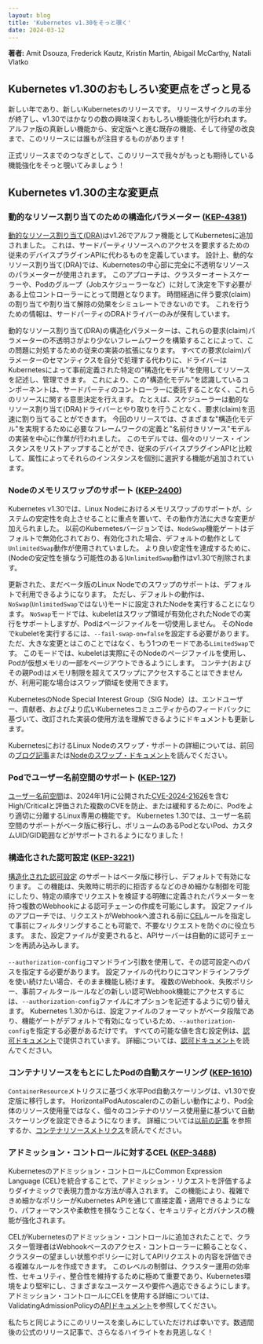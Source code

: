 ```yaml
---
layout: blog
title: 'Kubernetes v1.30をそっと覗く'
date: 2024-03-12
---
```


**著者:** Amit Dsouza, Frederick Kautz, Kristin Martin, Abigail McCarthy, Natali Vlatko

## Kubernetes v1.30のおもしろい変更点をざっと見る

新しい年であり、新しいKubernetesのリリースです。
リリースサイクルの半分が終了し、v1.30ではかなりの数の興味深くおもしろい機能強化が行われます。
アルファ版の真新しい機能から、安定版へと進む既存の機能、そして待望の改良まで、このリリースには誰もが注目するものがあります！

正式リリースまでのつなぎとして、このリリースで我々がもっとも期待している機能強化をそっと覗いてみましょう！

## Kubernetes v1.30の主な変更点

### 動的なリソース割り当てのための構造化パラメーター ([KEP-4381](https://kep.k8s.io/4381))

[動的なリソース割り当て(DRA)](/docs/concepts/scheduling-eviction/dynamic-resource-allocation/)はv1.26でアルファ機能としてKubernetesに追加されました。
これは、サードパーティリソースへのアクセスを要求するための従来のデバイスプラグインAPIに代わるものを定義しています。
設計上、動的なリソース割り当て(DRA)では、Kubernetesの中心部に完全に不透明なリソースのパラメーターが使用されます。
このアプローチは、クラスターオートスケーラーや、Podのグループ（Jobスケジューラーなど）に対して決定を下す必要がある上位コントローラーにとって問題となります。
時間経過に伴う要求(claim)の割り当てや割り当て解除の効果をシミュレートできないのです。
これを行うための情報は、サードパーティのDRAドライバーのみが保有しています。

動的なリソース割り当て(DRA)の構造化パラメーターは、これらの要求(claim)パラメーターの不透明さがより少ないフレームワークを構築することによって、この問題に対処するための従来の実装の拡張になります。
すべての要求(claim)パラメーターのセマンティクスを自分で処理する代わりに、ドライバーはKubernetesによって事前定義された特定の"構造化モデル"を使用してリソースを記述し、管理できます。
これにより、この"構造化モデル"を認識しているコンポーネントは、サードパーティのコントローラーに委託することなく、これらのリソースに関する意思決定を行えます。
たとえば、スケジューラーは動的なリソース割り当て(DRA)ドライバーとやり取りを行うことなく、要求(claim)を迅速に割り当てることができます。
今回のリリースでは、さまざまな"構造化モデル"を実現するために必要なフレームワークの定義と"名前付きリソース"モデルの実装を中心に作業が行われました。
このモデルでは、個々のリソース・インスタンスをリストアップすることができ、従来のデバイスプラグインAPIと比較して、属性によってそれらのインスタンスを個別に選択する機能が追加されています。

### Nodeのメモリスワップのサポート ([KEP-2400](https://kep.k8s.io/2400))

Kubernetes v1.30では、Linux Nodeにおけるメモリスワップのサポートが、システムの安定性を向上させることに重点を置いて、その動作方法に大きな変更が加えられました。
以前のKubernetesバージョンでは、`NodeSwap`機能ゲートはデフォルトで無効化されており、有効化された場合、デフォルトの動作として`UnlimitedSwap`動作が使用されていました。
より良い安定性を達成するために、(Nodeの安定性を損なう可能性のある)`UnlimitedSwap`動作はv1.30で削除されます。

更新された、まだベータ版のLinux Nodeでのスワップのサポートは、デフォルトで利用できるようになります。
ただし、デフォルトの動作は、`NoSwap`(`UnlimitedSwap`ではない)モードに設定されたNodeを実行することになります。
`NoSwap`モードでは、kubeletはスワップ領域が有効化されたNodeでの実行をサポートしますが、Podはページファイルを一切使用しません。
そのNodeでkubeletを実行するには、`--fail-swap-on=false`を設定する必要があります。
ただ、大きな変更とはこのことではなく、もう1つのモードである`LimitedSwap`です。
このモードでは、kubeletは実際にそのNodeのページファイルを使用し、Podが仮想メモリの一部をページアウトできるようにします。
コンテナ(およびその親Pod)はメモリ制限を超えてスワップにアクセスすることはできませんが、利用可能な場合はスワップ領域を使用できます。

KubernetesのNode Special Interest Group（SIG Node）は、エンドユーザー、貢献者、およびより広いKubernetesコミュニティからのフィードバックに基づいて、改訂された実装の使用方法を理解できるようにドキュメントも更新します。

KubernetesにおけるLinux Nodeのスワップ・サポートの詳細については、前回の[ブログ記事](/blog/2023/08/24/swap-linux-beta/)または[Nodeのスワップ・ドキュメント](/ja/docs/concepts/architecture/nodes/#swap-memory)を読んでください。

### Podでユーザー名前空間のサポート ([KEP-127](https://kep.k8s.io/127))

[ユーザー名前空間](/docs/concepts/workloads/pods/user-namespaces)は、2024年1月に公開された[CVE-2024-21626](https://github.com/opencontainers/runc/security/advisories/GHSA-xr7r-f8xq-vfvv)を含むHigh/Criticalと評価された複数のCVEを防止、または緩和するために、Podをより適切に分離するLinux専用の機能です。
Kubernetes 1.30では、ユーザー名前空間のサポートがベータ版に移行し、ボリュームのあるPodとないPod、カスタムUID/GID範囲などがサポートされるようになりました！

### 構造化された認可設定 ([KEP-3221](https://kep.k8s.io/3221))

[構造化された認可設定](/docs/reference/access-authn-authz/authorization/#configuring-the-api-server-using-an-authorization-config-file) のサポートはベータ版に移行し、デフォルトで有効になります。
この機能は、失敗時に明示的に拒否するなどのきめ細かな制御を可能にしたり、特定の順序でリクエストを検証する明確に定義されたパラメーターを持つ複数のWebhookによる認可チェーンの作成を可能にします。
設定ファイルのアプローチでは、リクエストがWebhookへ渡される前に[CEL](/docs/reference/using-api/cel/)ルールを指定して事前にフィルタリングすることも可能で、不要なリクエストを防ぐのに役立ちます。
また、設定ファイルが変更されると、APIサーバーは自動的に認可チェーンを再読み込みします。

`--authorization-config`コマンドライン引数を使用して、その認可設定へのパスを指定する必要があります。
設定ファイルの代わりにコマンドラインフラグを使い続けたい場合、そのまま機能し続けます。
複数のWebhook、失敗ポリシー、事前フィルタールールなどの新しい認可Webhook機能にアクセスするには、`--authorization-config`ファイルにオプションを記述するように切り替えます。
Kubernetes 1.30からは、設定ファイルのフォーマットがベータ段階であり、機能ゲートがデフォルトで有効になっているため、`--authorization-config`を指定する必要があるだけです。
すべての可能な値を含む設定例は、[認可ドキュメント](/docs/reference/access-authn-authz/authorization/#configuring-the-api-server-using-an-authorization-config-file)で提供されています。
詳細については、[認可ドキュメント](/docs/reference/access-authn-authz/authorization/#configuring-the-api-server-using-an-authorization-config-file)を読んでください。

### コンテナリソースをもとにしたPodの自動スケーリング ([KEP-1610](https://kep.k8s.io/1610))

`ContainerResource`メトリクスに基づく水平Pod自動スケーリングは、v1.30で安定版に移行します。
HorizontalPodAutoscalerのこの新しい動作により、Pod全体のリソース使用量ではなく、個々のコンテナのリソース使用量に基づいて自動スケーリングを設定できるようになります。
詳細については[以前の記事](2023/05/02/hpa-container-resource-metric/) を参照するか、[コンテナリソースメトリクス](/ja/docs/tasks/run-application/horizontal-pod-autoscale/#container-resource-metrics)を読んでください。


### アドミッション・コントロールに対するCEL ([KEP-3488](https://kep.k8s.io/3488))

Kubernetesのアドミッション・コントロールにCommon Expression Language (CEL)を統合することで、アドミッション・リクエストを評価するよりダイナミックで表現力豊かな方法が導入されます。
この機能により、複雑できめ細かなポリシーがKubernetes APIを通じて直接定義・適用できるようになり、パフォーマンスや柔軟性を損なうことなく、セキュリティとガバナンスの機能が強化されます。

CELがKubernetesのアドミッション・コントロールに追加されたことで、クラスター管理者はWebhookベースのアクセス・コントローラーに頼ることなく、クラスターの望ましい状態やポリシーに対してAPIリクエストの内容を評価できる複雑なルールを作成できます。
このレベルの制御は、クラスター運用の効率性、セキュリティ、整合性を維持するために極めて重要であり、Kubernetes環境をより堅牢にし、さまざまなユースケースや要件へ適応できるようにします。
アドミッション・コントロールにCELを使用する詳細については、ValidatingAdmissionPolicyの[APIドキュメント](/docs/reference/access-authn-authz/validating-admission-policy/)を参照してください。

私たちと同じようにこのリリースを楽しみにしていただければ幸いです。数週間後の公式のリリース記事で、さらなるハイライトをお見逃しなく！
